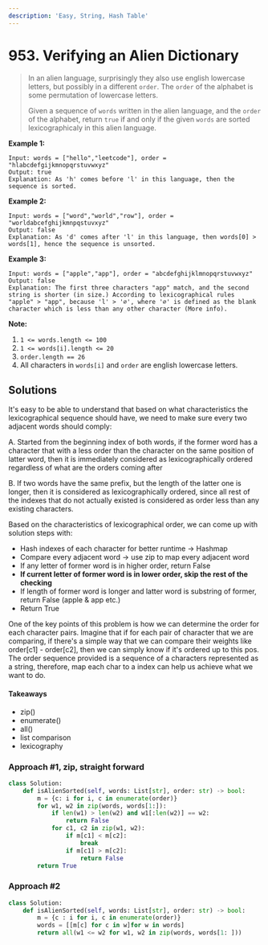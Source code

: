 ```yaml
---
description: 'Easy, String, Hash Table'
---
```


# 953. Verifying an Alien Dictionary

> In an alien language, surprisingly they also use english lowercase letters, but possibly in a different `order`. The `order` of the alphabet is some permutation of lowercase letters.
>
> Given a sequence of `words` written in the alien language, and the `order` of the alphabet, return `true` if and only if the given `words` are sorted lexicographicaly in this alien language.

**Example 1:**

```text
Input: words = ["hello","leetcode"], order = "hlabcdefgijkmnopqrstuvwxyz"
Output: true
Explanation: As 'h' comes before 'l' in this language, then the sequence is sorted.
```

**Example 2:**

```text
Input: words = ["word","world","row"], order = "worldabcefghijkmnpqstuvxyz"
Output: false
Explanation: As 'd' comes after 'l' in this language, then words[0] > words[1], hence the sequence is unsorted.
```

**Example 3:**

```text
Input: words = ["apple","app"], order = "abcdefghijklmnopqrstuvwxyz"
Output: false
Explanation: The first three characters "app" match, and the second string is shorter (in size.) According to lexicographical rules "apple" > "app", because 'l' > '∅', where '∅' is defined as the blank character which is less than any other character (More info).
```

**Note:**

1. `1 <= words.length <= 100`
2. `1 <= words[i].length <= 20`
3. `order.length == 26`
4. All characters in `words[i]` and `order` are english lowercase letters.

## Solutions

It's easy to be able to understand that based on what characteristics the lexicographical sequence should have, we need to make sure every two adjacent words should comply:

A. Started from the beginning index of both words, if the former word has a character that with a less order than the character on the same position of latter word, then it is immediately considered as lexicographically ordered regardless of what are the orders coming after

B. If two words have the same prefix, but the length of the latter one is longer, then it is considered as lexicographically ordered, since all rest of the indexes that do not actually existed is considered as order less than any existing characters.

Based on the characteristics of lexicographical order, we can come up with solution steps with:

* Hash indexes of each character for better runtime -&gt; Hashmap
* Compare every adjacent word -&gt; use zip to map every adjacent word
* If any letter of former word is in higher order, return False
* **If current letter of former word is in lower order, skip the rest of the checking**
* If length of former word is longer and latter word is substring of former, return False \(apple & app etc.\)
* Return True

One of the key points of this problem is how we can determine the order for each character pairs. Imagine that if for each pair of character that we are comparing, if there's a simple way that we can compare their weights like order\[c1\] - order\[c2\], then we can simply know if it's ordered up to this pos. The order sequence provided is a sequence of a characters represented as a string, therefore, map each char to a index can help us achieve what we want to do.

#### Takeaways

* zip\(\)
* enumerate\(\)
* all\(\)
* list comparison
* lexicography

### Approach \#1, zip, straight forward

```python
class Solution:
    def isAlienSorted(self, words: List[str], order: str) -> bool:
        m = {c: i for i, c in enumerate(order)}
        for w1, w2 in zip(words, words[1:]):
            if len(w1) > len(w2) and w1[:len(w2)] == w2:
                return False
            for c1, c2 in zip(w1, w2):
                if m[c1] < m[c2]:
                    break
                if m[c1] > m[c2]:
                    return False
        return True
```

### Approach \#2

```python
class Solution:
    def isAlienSorted(self, words: List[str], order: str) -> bool:
        m = {c : i for i, c in enumerate(order)}
        words = [[m[c] for c in w]for w in words]
        return all(w1 <= w2 for w1, w2 in zip(words, words[1: ]))
```

